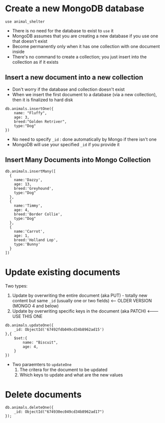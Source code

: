 # Create a new MongoDB database
```
use animal_shelter
```
* There is no need for the database to exist to `use` it
* MongoDB assumes that you are creating a new database
if you use one that doesn't exist
* Become permanently only when it has one collection with one document inside
* There's no command to create a collection; you just insert into the collection as if it exists

## Insert a new document into a new collection
* Don't worry if the database and collection doesn't exist
* When we insert the first document to a database (via a new collection),
then it is finalized to hard disk

```
db.animals.insertOne({
    name: "Fluffy",
    age: 3,
    breed:"Golden Retriver",
    type:"Dog"
})
```
* No need to specify `_id` : done automatically by Mongo if there isn't one
* MongoDB will use your specified `_id` if you provide it

## Insert Many Documents into Mongo Collection
```
db.animals.insertMany([
  {
    name:'Dazzy',
    age: 13,
    breed:'Greyhound',
    type:"Dog"
  },
  {
    name:'Timmy',
    age: 4,
    breed:'Border Collie',
    type:"Dog"
  },
  {
    name:'Carrot',
    age: 1,
    breed:'Holland Lop',
    type:'Bunny'
  }
])
```

# Update existing documents
Two types:
1. Update by overwriting the entire document (aka PUT) - totally new content
   but same `_id` (usually one or two fields) <-- OLDER VERSION (MONGO 4 and below)
2. Update by overwriting specific keys in the document (aka PATCH) <--- USE THIS ONE

```
db.animals.updateOne({
    _id: ObjectId('67492fdb049cd34b8962ad15')
},{
    $set:{
        name: "Biscuit",
        age: 4,
    }
})
```
* Two paraemters to `updateOne`
    1. The critera for the document to be updated
    2. Which keys to update and what are the new values


# Delete documents
```
db.animals.deleteOne({
    _id: ObjectId("674930ec049cd34b8962ad17")
});
```